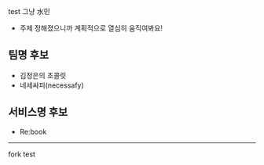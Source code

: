 test
그냥 水민
- 주제 정해졌으니까 계획적으로 열심히 움직여봐요!

## 팀명 후보
- 김정은의 초콜릿
- 네세싸피(necessafy)



## 서비스명 후보

- Re:book

-------

fork test